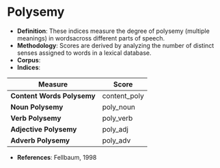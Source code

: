 # **Polysemy**

- **Definition**: These indices measure the degree of polysemy (multiple meanings) in wordsacross different parts of speech.
- **Methodology**: Scores are derived by analyzing the number of distinct senses assigned to words in a lexical database.
- **Corpus**: 
- **Indices**:


| Measure                | Score         |
|------------------------|--------------|
| **Content Words Polysemy** | content_poly |
| **Noun Polysemy**     | poly_noun    |
| **Verb Polysemy**     | poly_verb    |
| **Adjective Polysemy** | poly_adj     |
| **Adverb Polysemy**   | poly_adv     |

- **References**: Fellbaum, 1998
